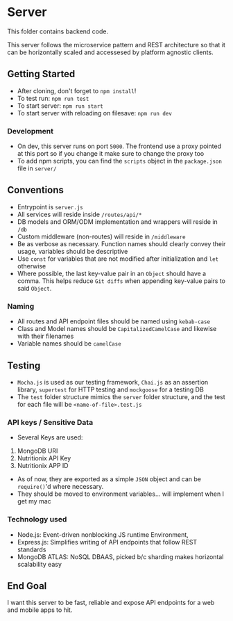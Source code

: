 # Server
This folder contains backend code. 

This server follows the microservice pattern and REST architecture so that it can be horizontally scaled and accessesed by platform agnostic clients.

## Getting Started
* After cloning, don't forget to `npm install`!
* To test run: `npm run test`
* To start server: `npm run start`
* To start server with reloading on filesave: `npm run dev`

### Development
* On dev, this server runs on port `5000`. The frontend use a proxy pointed at this port so if you change it make sure to change the proxy too
* To add npm scripts, you can find the `scripts` object in the `package.json` file in `server/`

## Conventions
* Entrypoint is `server.js`
* All services will reside inside `/routes/api/*`
* DB models and ORM/ODM implementation and wrappers will reside in `/db`
* Custom middleware (non-routes) will reside in `/middleware`
* Be as verbose as necessary. Function names should clearly convey their usage, variables should be descriptive
* Use `const` for variables that are not modified after initialization and `let` otherwise
* Where possible, the last key-value pair in an `Object` should have a comma. This helps reduce `Git diffs` when appending key-value pairs to said `Object`.

### Naming
* All routes and API endpoint files should be named using `kebab-case`
* Class and Model names should be `CapitalizedCamelCase` and likewise with their filenames
* Variable names should be `camelCase`

## Testing
* `Mocha.js` is used as our testing framework, `Chai.js` as an assertion library, `supertest` for HTTP testing and `mockgoose` for a testing DB
* The `test` folder structure mimics the `server` folder structure, and the test for each file will be `<name-of-file>.test.js`

### API keys / Sensitive Data
* Several Keys are used: 
1. MongoDB URI
2. Nutritionix API Key
3. Nutritionix APP ID

* As of now, they are exported as a simple `JSON` object and can be `require()`'d where necessary.
* They should be moved to environment variables... will implement when I get my mac

### Technology used
* Node.js: Event-driven nonblocking JS runtime Environment, 
* Express.js: Simplifies writing of API endpoints that follow REST standards
* MongoDB ATLAS: NoSQL DBAAS, picked b/c sharding makes horizontal scalability easy

## End Goal
I want this server to be fast, reliable and expose API endpoints for a web and mobile apps to hit.